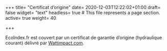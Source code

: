 +++
title= "Certificat d’origine"
date= 2020-12-03T12:22:02+01:00
draft= false
widget= "text"
headless= true  # This file represents a page section.
active= true
weight= 40

+++

EcoIndex.fr est couvert par un certificat de garantie d’origine (hydraulique courant) délivré par [Wattimpact.com](https://www.wattimpact.com/v2012/Sceau-fr.aspx?urlreferrer=http://www.greenit.fr).
